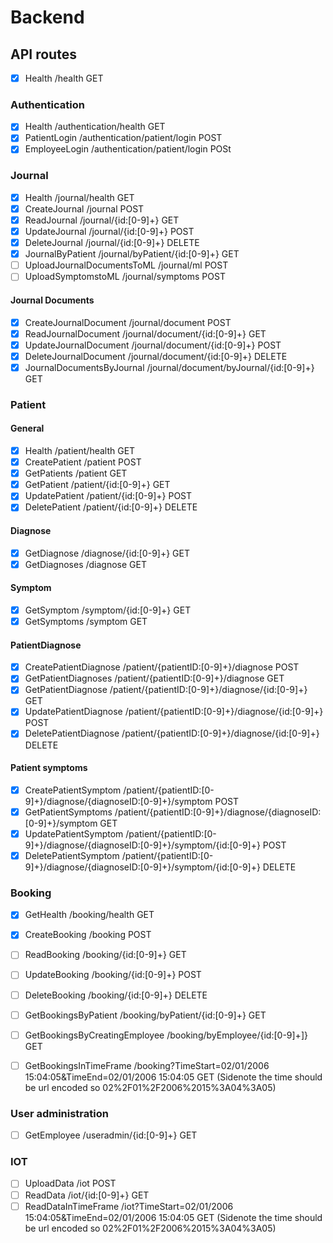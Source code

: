 # Backend

## API routes

* [x] Health /health GET

### Authentication
* [x] Health /authentication/health GET
* [x] PatientLogin /authentication/patient/login POST
* [x] EmployeeLogin /authentication/patient/login POSt

### Journal
* [x] Health /journal/health GET
* [x] CreateJournal /journal POST
* [x] ReadJournal /journal/{id:[0-9]+} GET
* [x] UpdateJournal /journal/{id:[0-9]+} POST
* [x] DeleteJournal /journal/{id:[0-9]+} DELETE
* [x] JournalByPatient /journal/byPatient/{id:[0-9]+} GET
* [ ] UploadJournalDocumentsToML /journal/ml POST
* [ ] UploadSymptomstoML /journal/symptoms POST

#### Journal Documents
* [x] CreateJournalDocument /journal/document POST
* [x] ReadJournalDocument /journal/document/{id:[0-9]+} GET
* [x] UpdateJournalDocument /journal/document/{id:[0-9]+} POST
* [x] DeleteJournalDocument /journal/document/{id:[0-9]+} DELETE
* [x] JournalDocumentsByJournal /journal/document/byJournal/{id:[0-9]+} GET

### Patient

#### General
* [x] Health /patient/health GET
* [x] CreatePatient /patient POST
* [x] GetPatients /patient GET
* [x] GetPatient /patient/{id:[0-9]+} GET
* [X] UpdatePatient /patient/{id:[0-9]+} POST
* [x] DeletePatient /patient/{id:[0-9]+} DELETE

#### Diagnose
* [x] GetDiagnose /diagnose/{id:[0-9]+} GET
* [x] GetDiagnoses /diagnose GET

#### Symptom
* [X] GetSymptom /symptom/{id:[0-9]+} GET
* [X] GetSymptoms /symptom GET

#### PatientDiagnose
* [x] CreatePatientDiagnose /patient/{patientID:[0-9]+}/diagnose POST
* [x] GetPatientDiagnoses /patient/{patientID:[0-9]+}/diagnose GET
* [x] GetPatientDiagnose /patient/{patientID:[0-9]+}/diagnose/{id:[0-9]+} GET
* [x] UpdatePatientDiagnose /patient/{patientID:[0-9]+}/diagnose/{id:[0-9]+} POST
* [x] DeletePatientDiagnose /patient/{patientID:[0-9]+}/diagnose/{id:[0-9]+} DELETE
#### Patient symptoms
* [x] CreatePatientSymptom /patient/{patientID:[0-9]+}/diagnose/{diagnoseID:[0-9]+}/symptom POST
* [x] GetPatientSymptoms /patient/{patientID:[0-9]+}/diagnose/{diagnoseID:[0-9]+}/symptom GET
* [x] UpdatePatientSymptom /patient/{patientID:[0-9]+}/diagnose/{diagnoseID:[0-9]+}/symptom/{id:[0-9]+} POST
* [x] DeletePatientSymptom /patient/{patientID:[0-9]+}/diagnose/{diagnoseID:[0-9]+}/symptom/{id:[0-9]+} DELETE

### Booking
* [x] GetHealth /booking/health GET
* [x] CreateBooking /booking POST
* [ ] ReadBooking /booking/{id:[0-9]+} GET
* [ ] UpdateBooking /booking/{id:[0-9]+} POST
* [ ] DeleteBooking /booking/{id:[0-9]+} DELETE
* [ ] GetBookingsByPatient /booking/byPatient/{id:[0-9]+} GET
* [ ] GetBookingsByCreatingEmployee /booking/byEmployee/{id:[0-9]+]} GET
* [ ] GetBookingsInTimeFrame /booking?TimeStart=02/01/2006 15:04:05&TimeEnd=02/01/2006 15:04:05 GET (Sidenote the time should be url encoded so 02%2F01%2F2006%2015%3A04%3A05)


### User administration
* [ ] GetEmployee /useradmin/{id:[0-9]+} GET

### IOT
* [ ] UploadData /iot POST
* [ ] ReadData /iot/{id:[0-9]+} GET
* [ ] ReadDataInTimeFrame /iot?TimeStart=02/01/2006 15:04:05&TimeEnd=02/01/2006 15:04:05 GET (Sidenote the time should be url encoded so 02%2F01%2F2006%2015%3A04%3A05) 